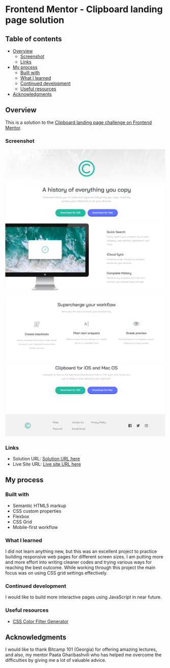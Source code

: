 # Frontend Mentor - Clipboard landing page solution

## Table of contents

- [Overview](#overview)
  - [Screenshot](#screenshot)
  - [Links](#links)
- [My process](#my-process)
  - [Built with](#built-with)
  - [What I learned](#what-i-learned)
  - [Continued development](#continued-development)
  - [Useful resources](#useful-resources)
- [Acknowledgments](#acknowledgments)

## Overview

This is a solution to the [Clipboard landing page challenge on Frontend Mentor](https://www.frontendmentor.io/challenges/clipboard-landing-page-5cc9bccd6c4c91111378ecb9).

### Screenshot

![](./images/screenshot1.png)
![](./images/screenshot2.png)
![](./images/screenshot3.png)
![](./images/screenshot4.png)

### Links

- Solution URL: [Solution URL here](https://github.com/NunuAbuashvili/Clipboard-Landing-Page.git)
- Live Site URL: [Live site URL here](https://nunuabuashvili.github.io/Clipboard-Landing-Page/)

## My process

### Built with

- Semantic HTML5 markup
- CSS custom properties
- Flexbox
- CSS Grid
- Mobile-first workflow

### What I learned

I did not learn anything new, but this was an excellent project to practice building responsive web pages for different screen sizes. I am putting more and more effort into writing cleaner codes and trying various ways for reaching the best outcome. While working through this project the main focus was on using CSS grid settings effectively.

### Continued development

I would like to build more interactive pages using JavaScript in near future.

### Useful resources

- [CSS Color Filter Generator](https://angel-rs.github.io/css-color-filter-generator/)

## Acknowledgments

I would like to thank Bitcamp 101 (Georgia) for offering amazing lectures, and also, my mentor Paata Gharibashvili who has helped me overcome the difficulties by giving me a lot of valuable advice.

